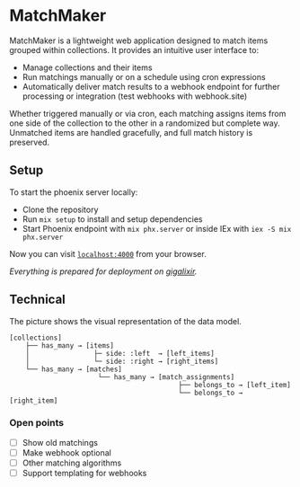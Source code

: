 # MatchMaker

MatchMaker is a lightweight web application designed to match items grouped within
collections. It provides an intuitive user interface to:

* Manage collections and their items
* Run matchings manually or on a schedule using cron expressions
* Automatically deliver match results to a webhook endpoint for further processing or
  integration (test webhooks with webhook.site)

Whether triggered manually or via cron, each matching assigns items from one side of the
collection to the other in a randomized but complete way. Unmatched items are handled
gracefully, and full match history is preserved.

## Setup

To start the phoenix server locally:

  * Clone the repository
  * Run `mix setup` to install and setup dependencies
  * Start Phoenix endpoint with `mix phx.server` or inside IEx with `iex -S mix phx.server`

Now you can visit [`localhost:4000`](http://localhost:4000) from your browser.

*Everything is prepared for deployment on [gigalixir](https://gigalixir.com/).*

## Technical

The picture shows the visual representation of the data model.

```
[collections]
    ├── has_many → [items]
    │                ├─ side: :left  → [left_items]
    │                └─ side: :right → [right_items]
    └── has_many → [matches]
                      └── has_many → [match_assignments]
                                          ├── belongs_to → [left_item]
                                          └── belongs_to → [right_item]
```

### Open points

* [ ] Show old matchings
* [ ] Make webhook optional
* [ ] Other matching algorithms
* [ ] Support templating for webhooks

